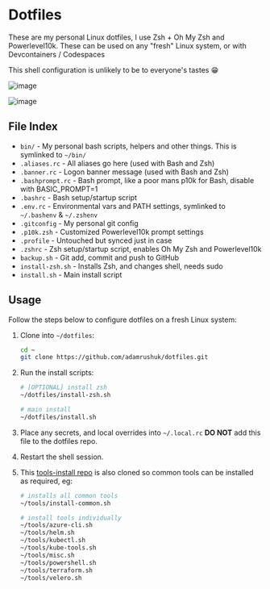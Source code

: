 # Dotfiles

These are my personal Linux dotfiles, I use Zsh + Oh My Zsh and Powerlevel10k.
These can be used on any "fresh" Linux system, or with Devcontainers / Codespaces

This shell configuration is unlikely to be to everyone's tastes 😁

![image](https://user-images.githubusercontent.com/14982936/81501314-a9084b00-92cf-11ea-8ee0-40dfa48de888.png)

![image](https://user-images.githubusercontent.com/14982936/81501320-ae659580-92cf-11ea-8236-caa4fcc10b8d.png)

## File Index

- `bin/` - My personal bash scripts, helpers and other things. This is symlinked to `~/bin/`
- `.aliases.rc` - All aliases go here (used with Bash and Zsh)
- `.banner.rc` - Logon banner message (used with Bash and Zsh)
- `.bashprompt.rc` - Bash prompt, like a poor mans p10k for Bash, disable with BASIC_PROMPT=1
- `.bashrc` - Bash setup/startup script
- `.env.rc` - Environmental vars and PATH settings, symlinked to `~/.bashenv` & `~/.zshenv`
- `.gitconfig` - My personal git config
- `.p10k.zsh` - Customized Powerlevel10k prompt settings
- `.profile` - Untouched but synced just in case
- `.zshrc` - Zsh setup/startup script, enables Oh My Zsh and Powerlevel10k
- `backup.sh` - Git add, commit and push to GitHub
- `install-zsh.sh` - Installs Zsh, and changes shell, needs sudo
- `install.sh` - Main install script

## Usage

Follow the steps below to configure dotfiles on a fresh Linux system:

1. Clone into `~/dotfiles`:

    ```bash
    cd ~
    git clone https://github.com/adamrushuk/dotfiles.git
    ```

1. Run the install scripts:

    ```bash
    # [OPTIONAL] install zsh
    ~/dotfiles/install-zsh.sh
    
    # main install
    ~/dotfiles/install.sh
    ```

1. Place any secrets, and local overrides into `~/.local.rc` **DO NOT** add this file to the dotfiles repo.
1. Restart the shell session.
1. This [tools-install repo](https://github.com/adamrushuk/tools-install) is also cloned so common tools can be
   installed as required, eg:

    ```bash
    # installs all common tools
    ~/tools/install-common.sh
    
    # install tools individually
    ~/tools/azure-cli.sh
    ~/tools/helm.sh
    ~/tools/kubectl.sh
    ~/tools/kube-tools.sh
    ~/tools/misc.sh
    ~/tools/powershell.sh
    ~/tools/terraform.sh
    ~/tools/velero.sh
    ```
